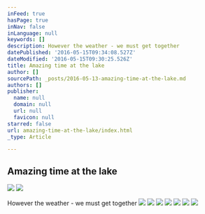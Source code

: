 ```yaml
---
inFeed: true
hasPage: true
inNav: false
inLanguage: null
keywords: []
description: However the weather - we must get together
datePublished: '2016-05-15T09:34:08.527Z'
dateModified: '2016-05-15T09:30:25.526Z'
title: Amazing time at the lake
author: []
sourcePath: _posts/2016-05-13-amazing-time-at-the-lake.md
authors: []
publisher:
  name: null
  domain: null
  url: null
  favicon: null
starred: false
url: amazing-time-at-the-lake/index.html
_type: Article

---
```

## Amazing time at the lake
![](https://the-grid-user-content.s3-us-west-2.amazonaws.com/22208880-9e97-4404-a2f1-268881d3f4ba.jpg)
![](https://the-grid-user-content.s3-us-west-2.amazonaws.com/75a46a65-31e1-4043-8aa1-dd3182f0ad02.jpg)

However the weather - we must get together
![](https://the-grid-user-content.s3-us-west-2.amazonaws.com/880ecfac-9ac8-4b38-8a45-458a524ff28c.jpg)
![](https://the-grid-user-content.s3-us-west-2.amazonaws.com/b8aa0a50-3fdc-4cea-a7cb-2887cfe30151.jpg)
![](https://the-grid-user-content.s3-us-west-2.amazonaws.com/e32b2ff4-f70a-4fdb-a7b1-415bc753b812.jpg)
![](https://the-grid-user-content.s3-us-west-2.amazonaws.com/5cecdb94-d2b9-4f5d-821e-796edd4b76db.jpg)
![](https://the-grid-user-content.s3-us-west-2.amazonaws.com/26ae0d42-0a59-4df0-9739-9762c271bfc6.jpg)
![](https://the-grid-user-content.s3-us-west-2.amazonaws.com/90aed393-4899-489f-80a9-5e01f4ed3053.jpg)
![](https://the-grid-user-content.s3-us-west-2.amazonaws.com/8413d536-3dd7-4a19-afc6-db8724c650a9.jpg)